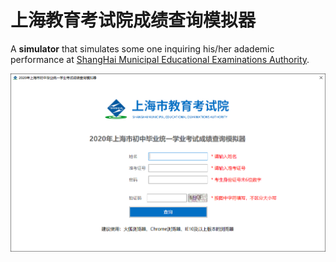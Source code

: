 # 上海教育考试院成绩查询模拟器

A **simulator** that simulates some one inquiring his/her adademic performance at [ShangHai Municipal Educational Examinations Authority](https://www.shmeea.edu.cn/]).

![screenshot](screenshot1.png)
